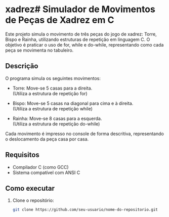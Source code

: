 # xadrez# Simulador de Movimentos de Peças de Xadrez em C

Este projeto simula o movimento de três peças do jogo de xadrez: Torre, Bispo e Rainha, utilizando estruturas de repetição em linguagem C. O objetivo é praticar o uso de for, while e do-while, representando como cada peça se movimenta no tabuleiro.

## Descrição

O programa simula os seguintes movimentos:

- Torre: Move-se 5 casas para a direita.  
  (Utiliza a estrutura de repetição for)

- Bispo: Move-se 5 casas na diagonal para cima e à direita.  
  (Utiliza a estrutura de repetição while)

- Rainha: Move-se 8 casas para a esquerda.  
  (Utiliza a estrutura de repetição do-while)

Cada movimento é impresso no console de forma descritiva, representando o deslocamento da peça casa por casa.

## Requisitos

- Compilador C (como GCC)
- Sistema compatível com ANSI C

## Como executar

1. Clone o repositório:
   ```bash
   git clone https://github.com/seu-usuario/nome-do-repositorio.git
